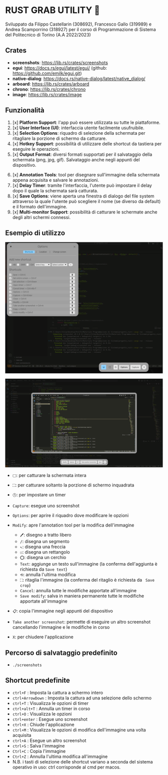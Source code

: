 # RUST GRAB UTILITY 🦀
Sviluppato da Filippo Castellarin (308692), Francesco Gallo (319989) e Andrea Scamporrino (318927) per il corso di Programmazione di Sistema del Politecnico di Torino (A.A 2022/2023)
## Crates
- **screenshots**: https://lib.rs/crates/screenshots
- **egui**: https://docs.rs/egui/latest/egui/ (github: https://github.com/emilk/egui.git)
- **native-dialog**: https://docs.rs/native-dialog/latest/native_dialog/
- **arboard**: https://lib.rs/crates/arboard
- **chrono**: https://lib.rs/crates/chrono
- **image**: https://lib.rs/crates/image

## Funzionalità
1. [x] **Platform Support**: l'app può essere utilizzata su tutte le piattaforme.
2. [x] **User Interface (UI)**: interfaccia utente facilmente usufruibile.
3. [x] **Selection Options**: riquadro di selezione della schermata per ritagliare la porzione di schermo da catturare.
4. [x] **Hotkey Support**: possibilità di utilizzare delle shortcut da tastiera per eseguire le operazioni.
5. [x] **Output Format**: diversi formati supportati per il salvataggio della schermata (png, jpg, gif). Salvataggio anche negli appunti del dispositivo.
<!-- FUNZIONALITÀ BONUS -->
6. [x] **Annotation Tools**: tool per disegnare sull'immagine della schermata appena acquisita e salvare le annotazioni.
7. [x] **Delay Timer**: tramite l'interfaccia, l'utente può impostare il delay dopo il quale la schermata sarà catturata.
8. [x] **Save Options**: viene aperta una finestra di dialogo del file system attraverso la quale l'utente può scegliere il nome (se diverso da default) e il formato dell'immagine.
9. [x] **Multi-monitor Support**: possibilità di catturare le schermate anche degli altri schermi connessi.

## Esempio di utilizzo

![Schermata iniziale + pannello opzioni](esempio_1.png)

![A schermata catturata, modifica dell'immagine](esempio_2.png)

- `🖵`: per catturare la schermata intera
- `⛶`: per catturare soltanto la porzione di schermo inquadrata
- `🕓`: per impostare un timer
- `Capture`: esegue uno screenshot
- `Options`: per aprire il riquadro dove modificare le opzioni
- `Modify`: apre l'annotation tool per la modifica dell'immagine
    * `🖊`: disegno a tratto libero
    * `/`: disegna un segmento
    * `↖`: disegna una freccia
    * `☐`: disegna un rettangolo
    * `⭕`: disegna un cerchio
    * `Text`: aggiunge un testo sull'immagine (la conferma dell'aggiunta è richiesta da `Save text`)
    * `⟲`: annulla l'ultima modifica
    * `⛶`: ritaglia l'immagine (la conferma del ritaglio è richiesta da ` Save crop`)
    * `Cancel`: annulla tutte le modifiche apportate all'immagine
    * `Save modify`: salva in maniera permanente tutte le modifiche apportate all'immagine

- `📋`: copia l'immagine negli appunti del dispositivo
- `Take another screenshot`: permette di eseguire un altro screenshot cancellando l'immagine e le modifiche in corso 
- `X`: per chiudere l'applicazione

## Percorso di salvataggio predefinito
- `./screenshots`

## Shortcut predefinite
- `ctrl+F` : Imposta la cattura a schermo intero
- `ctrl+ArrowDown` : Imposta la cattura ad una selezione dello schermo
- `ctrl+T` : Visualizza le opzioni di timer
- `ctrl+alt+T` : Annulla un timer in corso
- `ctrl+O` : Visualizza le opzioni
- `ctrl+enter` : Esegue uno screenshot
- `ctrl+X` : Chiude l'applicazione
- `ctrl+M` : Visualizza le opzioni di modifica dell'immagine una volta acquisita
- `ctrl+A` : Esegue un altro screenshot
- `ctrl+S` : Salva l'immagine
- `Ctrl+C` : Copia l'immagine 
- `Ctrl+Z` : Annulla l'ultima modifica all'immagine
- N.B. i tasti di selezione delle shortcut variano a seconda del sistema operativo in uso: ctrl corrisponde al cmd per macos. 
